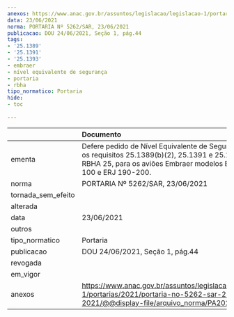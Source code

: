```yaml
---
anexos: https://www.anac.gov.br/assuntos/legislacao/legislacao-1/portarias/2021/portaria-no-5262-sar-23-06-2021/@@display-file/arquivo_norma/PA2021-5262.pdf
data: 23/06/2021
norma: PORTARIA Nº 5262/SAR, 23/06/2021
publicacao: DOU 24/06/2021, Seção 1, pág.44
tags:
- '25.1389'
- '25.1391'
- '25.1393'
- embraer
- nível equivalente de segurança
- portaria
- rbha
tipo_normatico: Portaria
hide: 
- toc 
 
---
```


|                    | Documento                                                                                                                                                                  |
|:-------------------|:---------------------------------------------------------------------------------------------------------------------------------------------------------------------------|
| ementa             | Defere pedido de Nível Equivalente de Segurança para os requisitos 25.1389(b)(2), 25.1391 e 25.1393, do RBHA 25, para os aviões Embraer modelos ERJ 190-100 e ERJ 190-200. |
| norma              | PORTARIA Nº 5262/SAR, 23/06/2021                                                                                                                                           |
| tornada_sem_efeito |                                                                                                                                                                            |
| alterada           |                                                                                                                                                                            |
| data               | 23/06/2021                                                                                                                                                                 |
| outros             |                                                                                                                                                                            |
| tipo_normatico     | Portaria                                                                                                                                                                   |
| publicacao         | DOU 24/06/2021, Seção 1, pág.44                                                                                                                                            |
| revogada           |                                                                                                                                                                            |
| em_vigor           |                                                                                                                                                                            |
| anexos             | https://www.anac.gov.br/assuntos/legislacao/legislacao-1/portarias/2021/portaria-no-5262-sar-23-06-2021/@@display-file/arquivo_norma/PA2021-5262.pdf                       |